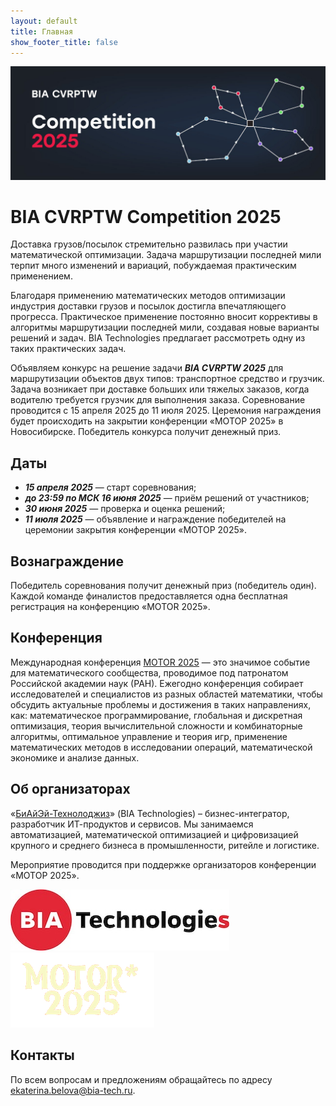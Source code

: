 ```yaml
---
layout: default
title: Главная
show_footer_title: false
---
```


![](/figs/header.jpg)

# BIA CVRPTW Competition 2025

Доставка грузов/посылок стремительно развилась при участии математической оптимизации. Задача маршрутизации последней мили терпит много изменений и вариаций, побуждаемая практическим применением. 

Благодаря применению математических методов оптимизации индустрия доставки грузов и посылок достигла впечатляющего прогресса. Практическое применение постоянно вносит коррективы в алгоритмы маршрутизации последней мили, создавая новые варианты решений и задач. BIA Technologies предлагает рассмотреть одну из таких практических задач. 

Объявляем конкурс на решение задачи ***BIA CVRPTW 2025*** для маршрутизации объектов двух типов: транспортное средство и грузчик. Задача возникает при доставке больших или тяжелых заказов, когда водителю требуется грузчик для выполнения заказа. Соревнование проводится с 15 апреля 2025 до 11 июля 2025. Церемония награждения будет происходить на закрытии конференции «МОТОР 2025» в Новосибирске. Победитель конкурса получит денежный приз. 

## Даты

- ***15 апреля 2025*** — старт соревнования;
- ***до 23:59 по МСК 16 июня 2025*** — приём решений от участников;
- ***30 июня 2025*** — проверка и оценка решений;
- ***11 июля 2025*** — объявление и награждение победителей на церемонии закрытия конференции «МОТОР 2025».

## Вознаграждение

Победитель соревнования получит денежный приз (победитель один). 
Каждой команде финалистов предоставляется одна бесплатная регистрация на конференцию «MOTOR 2025». 


## Конференция

Международная конференция [MOTOR 2025](http://old.math.nsc.ru/conference/motor/2025/) — это значимое событие для математического сообщества, проводимое под патронатом Российской академии наук (РАН). Ежегодно конференция собирает исследователей и специалистов из разных областей математики, чтобы обсудить актуальные проблемы и достижения в таких направлениях, как: математическое программирование, глобальная и дискретная оптимизация, теория вычислительной сложности и комбинаторные алгоритмы, оптимальное управление и теория игр, применение математических методов в исследовании операций, математической экономике и анализе данных.


## Об организаторах
 
«[БиАйЭй-Технолоджиз](https://bia-tech.ru/about-us/)» (BIA Technologies) – бизнес-интегратор, разработчик ИТ-продуктов и сервисов. Мы занимаемся автоматизацией, математической оптимизацией и цифровизацией крупного и среднего бизнеса в промышленности, ритейле и логистике.

Мероприятие проводится при поддержке организаторов конференции «МОТОР 2025». 

[![](/figs/bia_logo.jpg)](https://bia-tech.ru) [![](/figs/MOTOR.gif)](http://old.math.nsc.ru/conference/motor/2025/index.html)

## Контакты

По всем вопросам и предложениям обращайтесь по адресу ekaterina.belova@bia-tech.ru. 

